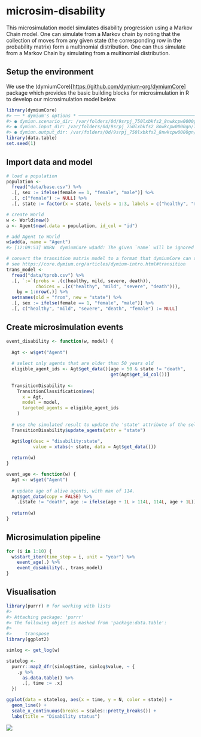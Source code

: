 
<!-- README.md is generated from README.Rmd. Please edit that file -->

# microsim-disability

This microsimulation model simulates disability progression using a
Markov Chain model. One can simulate from a Markov chain by noting that
the collection of moves from any given state (the corresponding row in
the probability matrix) form a multinomial distribution. One can thus
simulate from a Markov Chain by simulating from a multinomial
distribution.

## Setup the environment

We use the (dymiumCore)\[<https://github.com/dymium-org/dymiumCore>\]
package which provides the basic building blocks for microsimulation in
R to develop our microsimulation model below.

``` r
library(dymiumCore)
#> ── * dymium's options * ──────────────────────────────────────────────────────────────────────────────────────────────────────────────────────────
#> ● dymiun.scenario_dir: /var/folders/0d/9srpj_750lxbkfs2_8nwkcpw0000gn/T//Rtmp2iIk31/scenario
#> ● dymiun.input_dir: /var/folders/0d/9srpj_750lxbkfs2_8nwkcpw0000gn/T//Rtmp2iIk31/scenario/inputs
#> ● dymiun.output_dir: /var/folders/0d/9srpj_750lxbkfs2_8nwkcpw0000gn/T//Rtmp2iIk31/scenario/outputs
library(data.table)
set.seed(1)
```

## Import data and model

``` r
# load a population
population <- 
  fread("data/base.csv") %>%
  .[, sex := ifelse(female == 1, "female", "male")] %>%
  .[, c("female") := NULL] %>%
  .[, state := factor(x = state, levels = 1:3, labels = c("healthy", "mild", "severe"))]

# create World
w <- World$new()
a <- Agent$new(.data = population, id_col = "id")

# add Agent to World
w$add(a, name = "Agent")
#> [12:09:53] WARN  dymiumCore w$add: The given `name` will be ignored since the object in x is of a Dymium class object. The classname of the object will be used as its name.

# convert the transition matrix model to a format that dymiumCore can understand
# see https://core.dymium.org/articles/dymium-intro.html#transition
trans_model <-
  fread("data/tprob.csv") %>%
  .[, `:=`(probs = .(c(healthy, mild, severe, death)),
           choices = .(c("healthy", "mild", "severe", "death"))), 
    by = 1:nrow(.)] %>%
  setnames(old = "from", new = "state") %>%
  .[, sex := ifelse(female == 1, "female", "male")] %>%
  .[, c("healthy", "mild", "severe", "death", "female") := NULL]
```

## Create microsimulation events

``` r
event_disability <- function(w, model) {
  
  Agt <- w$get("Agent")
  
  # select only agents that are older than 50 years old
  eligible_agent_ids <- Agt$get_data()[age > 50 & state != "death",
                                       get(Agt$get_id_col())]
  
  TransitionDisability <- 
    TransitionClassification$new(
      x = Agt, 
      model = model, 
      targeted_agents = eligible_agent_ids
    )
  
  # use the simulated result to update the 'state' attribute of the selected agents
  TransitionDisability$update_agents(attr = "state")

  Agt$log(desc = "disability:state",
          value = xtabs(~ state, data = Agt$get_data()))
  
  return(w)
}

event_age <- function(w) {
  Agt <- w$get("Agent")
  
  # update age of alive agents, with max of 114.
  Agt$get_data(copy = FALSE) %>%
    .[state != "death", age := ifelse(age + 1L > 114L, 114L, age + 1L)]
  
  return(w)
}
```

## Microsimulation pipeline

``` r
for (i in 1:10) {
  w$start_iter(time_step = i, unit = "year") %>%
    event_age(.) %>%
    event_disability(., trans_model)
}
```

## Visualisation

``` r
library(purrr) # for working with lists
#> 
#> Attaching package: 'purrr'
#> The following object is masked from 'package:data.table':
#> 
#>     transpose
library(ggplot2)

simlog <- get_log(w)

statelog <- 
  purrr::map2_dfr(simlog$time, simlog$value, ~ {
    .y %>% 
      as.data.table() %>%
      .[, time := .x]
  })

ggplot(data = statelog, aes(x = time, y = N, color = state)) +
  geom_line() +
  scale_x_continuous(breaks = scales::pretty_breaks()) +
  labs(title = "Disability status")
```

![](README_files/figure-gfm/unnamed-chunk-6-1.png)<!-- -->
